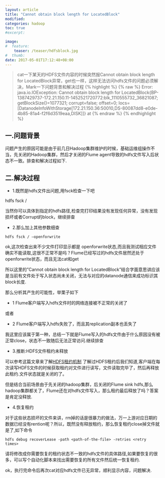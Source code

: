 ```yaml
---
layout: article
title: "Cannot obtain block length for LocatedBlock"
modified:
categories: hadoop
toc: true
#excerpt:

image:
#  feature:
    teaser: /teaser/hdfsblock.jpg
#  thumb:
date: 2017-05-01T17:12:48+08:00
---
```



> cat一下某天的HDFS文件内容的时候突然报Cannot obtain block length for LocatedBlock异常，get也一样，这样无法访问hdfs文件的问题必须解决，Mark一下问题背景和解决过程
{% highlight %}
{% raw %}
Error: java.io.IOException: Cannot obtain block length for LocatedBlock{BP-1387429737-172.21.150.11-1452521720772:blk_1110555732_36821087; getBlockSize()=1077321; corrupt=false; offset=0; locs=[DatanodeInfoWithStorage[172.21.150.36:50010,DS-80087dd8-e0de-4b85-81a4-f2f6d3519eaa,DISK]]} at 
{% endraw %}
{% endhighlight %}


## 一.问题背景

问题产生的原因可能是由于前几日Hadoop集群维护的时候，基础运维组操作不当，先关闭的Hadoop集群，然后才关闭的Flume agent导致的hdfs文件写入后状态不一致。排查和解决过程如下.

## 二.解决过程

* 1.既然是hdfs文件出问题,用fsck检查一下吧

hdfs fsck /

当然你可以具体到指定的hdfs路径,检查完打印结果没有发现任何异常，没有发现损坏或者Corrupt的block，继续排查

* 2.那么加上其他参数细查

`hdfs fsck / –openforwrite`

ok,这次检查出来不少文件打印显示都是 openforwrite状态,而且我测试相应文件确实不能读取,这很不正常不是吗？Flume已经写过的hdfs文件居然还处于openforwrite状态，而且无法cat和get

所以这里的”Cannot obtain block length for LocatedBlock”结合字面意思讲应该是当前有文件处于写入状态尚未关闭，无法与对应的datanode通信来成功标识其block长度.

那么分析其产生的可能性，举栗子如下

* 1 Flume客户端写入hdfs文件时的网络连接被不正常的关闭了

或者

* 2 Flume客户端写入hdfs失败了，而且其replication副本也丢失了

我这里应该属于第一种，总结一下就是Flume写入的hdfs文件由于什么原因没有被正常close，状态不一致随后无法正常访问.继续排查

* 3.推断:HDFS文件租约未释放

可以参考这篇文章来了解[HDFS租约机制](http://www.cnblogs.com/cssdongl/p/6699919.html)
了解过HDFS租约后我们知道,客户端在每次读写HDFS文件的时候获取租约对文件进行读写，文件读取完毕了，然后再释放此租约.文件状态就是关闭的了。

但是结合当前场景由于先关闭的hadoop集群，后关闭的Flume sink hdfs,那么hadoop集群都关了，Flume还在对hdfs文件写入，那么租约最后释放了吗？答案是肯定没释放.

* 4.恢复租约

对于这些状态损坏的文件来讲，rm掉的话是很暴力的做法，万一上游对应日期的数据已经没有rention呢？所以，既然没有释放租约，那么恢复租约close掉文件就是了,如下命令

`hdfs debug recoverLease -path <path-of-the-file> -retries <retry times>`

请将<path-of-the-file>修改成你需要恢复的租约状态不一致的hdfs文件的具体路径,如果要恢复的很多，可以写个自动化脚本来找出需要恢复的所有文件然后统一恢复租约.

ok，执行完命令后再次cat对应hdfs文件已无异常，顺利显示内容，问题解决.

